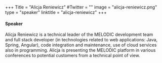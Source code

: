 +++
Title = "Alicja Reniewicz"
#Twitter = ""
image = "alicja-reniewicz.png"
type = "speaker"
linktitle = "alicja-reniewicz"
+++

#### Speaker

Alicja Reniewicz is a technical leader of the MELODIC development team and full stack developer (in technologies related to web applications: Java, Spring, Angular), code integration and maintenance, use of cloud services also in programming. Alicja is presenting the MELODIC platform in various conferences to potential customers from a technical point of view. 